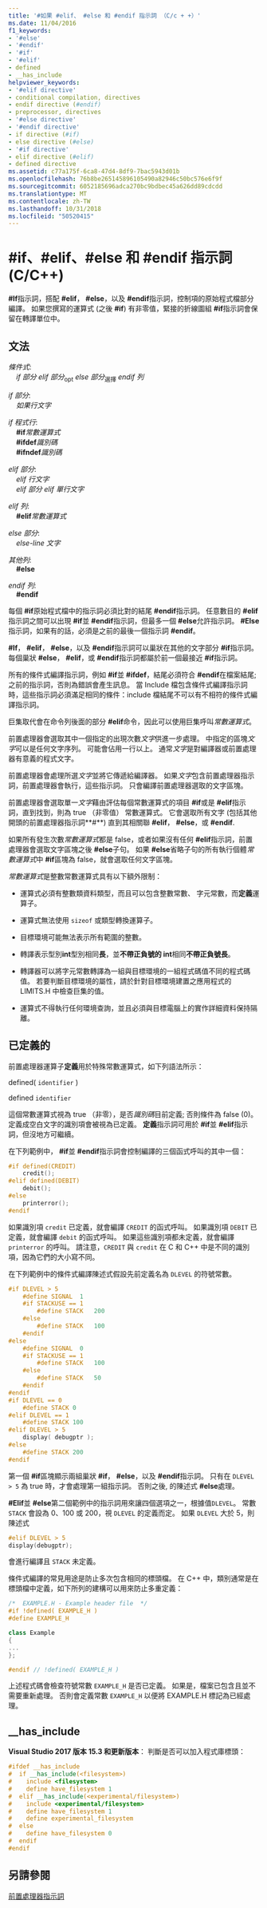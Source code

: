```yaml
---
title: '#如果 #elif、 #else 和 #endif 指示詞 （C/c + +）'
ms.date: 11/04/2016
f1_keywords:
- '#else'
- '#endif'
- '#if'
- '#elif'
- defined
- __has_include
helpviewer_keywords:
- '#elif directive'
- conditional compilation, directives
- endif directive (#endif)
- preprocessor, directives
- '#else directive'
- '#endif directive'
- if directive (#if)
- else directive (#else)
- '#if directive'
- elif directive (#elif)
- defined directive
ms.assetid: c77a175f-6ca8-47d4-8df9-7bac5943d01b
ms.openlocfilehash: 76b8be265145896105490a82946c50bc576e6f9f
ms.sourcegitcommit: 6052185696adca270bc9bdbec45a626dd89cdcdd
ms.translationtype: MT
ms.contentlocale: zh-TW
ms.lasthandoff: 10/31/2018
ms.locfileid: "50520415"
---
```

# <a name="if-elif-else-and-endif-directives-cc"></a>#if、#elif、#else 和 #endif 指示詞 (C/C++)

**#If**指示詞，搭配 **#elif**， **#else**，以及 **#endif**指示詞，控制項的原始程式檔部分編譯。 如果您撰寫的運算式 (之後 **#if**) 有非零值，緊接的折線圖組 **#if**指示詞會保留在轉譯單位中。

## <a name="grammar"></a>文法

*條件式*:<br/>
&nbsp;&nbsp;&nbsp;&nbsp;*if 部分 elif 部分*<sub>opt</sub> *else 部分*<sub>選擇</sub> *endif 列*

*if 部分*:<br/>
&nbsp;&nbsp;&nbsp;&nbsp;*如果行文字*

*if 程式行*:<br/>
&nbsp;&nbsp;&nbsp;&nbsp;**#if***常數運算式*<br/>
&nbsp;&nbsp;&nbsp;&nbsp;**#ifdef***識別碼*<br/>
&nbsp;&nbsp;&nbsp;&nbsp;**#ifndef***識別碼*

*elif 部分*:<br/>
&nbsp;&nbsp;&nbsp;&nbsp;*elif 行文字*<br/>
&nbsp;&nbsp;&nbsp;&nbsp;*elif 部分 elif 單行文字*

*elif 列*:<br/>
&nbsp;&nbsp;&nbsp;&nbsp;**#elif***常數運算式*

*else 部分*:<br/>
&nbsp;&nbsp;&nbsp;&nbsp;*else-line 文字*

*其他列*:<br/>
&nbsp;&nbsp;&nbsp;&nbsp;**#else**

*endif 列*:<br/>
&nbsp;&nbsp;&nbsp;&nbsp;**#endif**

每個 **#if**原始程式檔中的指示詞必須比對的結尾 **#endif**指示詞。 任意數目的 **#elif**指示詞之間可以出現 **#if**並 **#endif**指示詞，但最多一個 **#else**允許指示詞。 **#Else**指示詞，如果有的話，必須是之前的最後一個指示詞 **#endif**。

**#If**， **#elif**， **#else**，以及 **#endif**指示詞可以巢狀在其他的文字部分 **#if**指示詞。 每個巢狀 **#else**， **#elif**，或 **#endif**指示詞都屬於前一個最接近 **#if**指示詞。

所有的條件式編譯指示詞，例如 **#if**並 **#ifdef**，結尾必須符合 **#endif**在檔案結尾; 之前的指示詞，否則為錯誤會產生訊息。 當 Include 檔包含條件式編譯指示詞時，這些指示詞必須滿足相同的條件：include 檔結尾不可以有不相符的條件式編譯指示詞。

巨集取代會在命令列後面的部分 **#elif**命令，因此可以使用巨集呼叫*常數運算式*。

前置處理器會選取其中一個指定的出現次數*文字*供進一步處理。 中指定的區塊*文字*可以是任何文字序列。 可能會佔用一行以上。 通常*文字*是對編譯器或前置處理器有意義的程式文字。

前置處理器會處理所選*文字*並將它傳遞給編譯器。 如果*文字*包含前置處理器指示詞，前置處理器會執行，這些指示詞。 只會編譯前置處理器選取的文字區塊。

前置處理器會選取單一*文字*藉由評估每個常數運算式的項目 **#if**或是 **#elif**指示詞，直到找到，則為 true （非零值） 常數運算式。 它會選取所有文字 (包括其他開頭的前置處理器指示詞**#**) 直到其相關聯 **#elif**， **#else**，或 **#endif**.

如果所有發生次數*常數運算式*都是 false，或者如果沒有任何 **#elif**指示詞，前置處理器會選取文字區塊之後 **#else**子句。 如果 **#else**省略子句的所有執行個體*常數運算式*中 **#if**區塊為 false，就會選取任何文字區塊。

*常數運算式*是整數常數運算式具有以下額外限制：

- 運算式必須有整數類資料類型，而且可以包含整數常數、 字元常數，而**定義**運算子。

- 運算式無法使用 `sizeof` 或類型轉換運算子。

- 目標環境可能無法表示所有範圍的整數。

- 轉譯表示型別**int**型別相同**長**，並**不帶正負號的 int**相同**不帶正負號長**。

- 轉譯器可以將字元常數轉譯為一組與目標環境的一組程式碼值不同的程式碼值。 若要判斷目標環境的屬性，請於針對目標環境建置之應用程式的 LIMITS.H 中檢查巨集的值。

- 運算式不得執行任何環境查詢，並且必須與目標電腦上的實作詳細資料保持隔離。

## <a name="defined"></a>已定義的

前置處理器運算子**定義**用於特殊常數運算式，如下列語法所示：

defined( `identifier` )

defined `identifier`

這個常數運算式視為 true （非零），是否*識別碼*目前定義; 否則條件為 false (0)。 定義成空白文字的識別項會被視為已定義。 **定義**指示詞可用於 **#if**並 **#elif**指示詞，但沒地方可繼續。

在下列範例中， **#if**並 **#endif**指示詞會控制編譯的三個函式呼叫的其中一個：

```C
#if defined(CREDIT)
    credit();
#elif defined(DEBIT)
    debit();
#else
    printerror();
#endif
```

如果識別項 `credit` 已定義，就會編譯 `CREDIT` 的函式呼叫。 如果識別項 `DEBIT` 已定義，就會編譯 `debit` 的函式呼叫。 如果這些識別項都未定義，就會編譯 `printerror` 的呼叫。 請注意，`CREDIT` 與 `credit` 在 C 和 C++ 中是不同的識別項，因為它們的大小寫不同。

在下列範例中的條件式編譯陳述式假設先前定義名為 `DLEVEL` 的符號常數。

```C
#if DLEVEL > 5
    #define SIGNAL  1
    #if STACKUSE == 1
        #define STACK   200
    #else
        #define STACK   100
    #endif
#else
    #define SIGNAL  0
    #if STACKUSE == 1
        #define STACK   100
    #else
        #define STACK   50
    #endif
#endif
#if DLEVEL == 0
    #define STACK 0
#elif DLEVEL == 1
    #define STACK 100
#elif DLEVEL > 5
    display( debugptr );
#else
    #define STACK 200
#endif
```

第一個 **#if**區塊顯示兩組巢狀 **#if**， **#else**，以及 **#endif**指示詞。 只有在 `DLEVEL > 5` 為 true 時，才會處理第一組指示詞。 否則之後, 的陳述式 **#else**處理。

**#Elif**並 **#else**第二個範例中的指示詞用來讓四個選項之一，根據值`DLEVEL`。 常數 `STACK` 會設為 0、100 或 200，視 `DLEVEL` 的定義而定。 如果 `DLEVEL` 大於 5，則陳述式

```C
#elif DLEVEL > 5
display(debugptr);
```

會進行編譯且 `STACK` 未定義。

條件式編譯的常見用途是防止多次包含相同的標頭檔。 在 C++ 中，類別通常是在標頭檔中定義，如下所列的建構可以用來防止多重定義：

```cpp
/*  EXAMPLE.H - Example header file  */
#if !defined( EXAMPLE_H )
#define EXAMPLE_H

class Example
{
...
};

#endif // !defined( EXAMPLE_H )
```

上述程式碼會檢查符號常數 `EXAMPLE_H` 是否已定義。 如果是，檔案已包含且並不需要重新處理。 否則會定義常數 `EXAMPLE_H` 以便將 EXAMPLE.H 標記為已經處理。

## <a name="hasinclude"></a>__has_include

**Visual Studio 2017 版本 15.3 和更新版本**： 判斷是否可以加入程式庫標頭：

```cpp
#ifdef __has_include
#  if __has_include(<filesystem>)
#    include <filesystem>
#    define have_filesystem 1
#  elif __has_include(<experimental/filesystem>)
#    include <experimental/filesystem>
#    define have_filesystem 1
#    define experimental_filesystem
#  else
#    define have_filesystem 0
#  endif
#endif
```

## <a name="see-also"></a>另請參閱

[前置處理器指示詞](../preprocessor/preprocessor-directives.md)